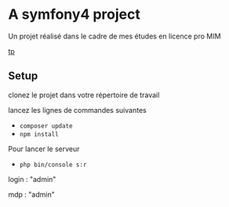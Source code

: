 **A symfony4 project**
======================

Un projet réalisé dans le cadre de mes études en licence pro MIM

[tp](https://github.com/moshifr/sf_lp2018)

Setup
---

 clonez le projet dans votre répertoire de travail

lancez les lignes de commandes suivantes
 - ``composer update``
 - ``npm install``

Pour lancer le serveur
- ``php bin/console s:r``


login : "admin"

mdp : "admin"
